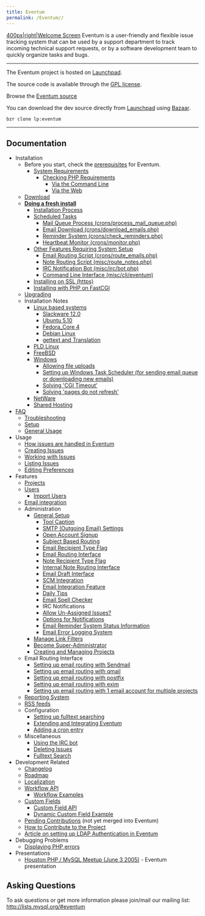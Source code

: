 ```yaml
---
title: Eventum 
permalink: /Eventum//
---
```


[400px|right|Welcome Screen](/Image:Eventum-Profile.jpg "wikilink") Eventum is a user-friendly and flexible issue tracking system that can be used by a support department to track incoming technical support requests, or by a software development team to quickly organize tasks and bugs.

* * * * *

The Eventum project is hosted on [Launchpad](https://launchpad.net/eventum/).

The source code is available through the [GPL license](/Eventum:License "wikilink").

Browse the [Eventum source](https://code.launchpad.net/~eventum-developers/eventum/trunk)

You can download the dev source directly from [Launchpad](https://launchpad.net/eventum) using [Bazaar](http://bazaar-vcs.org).


`bzr clone lp:eventum`

* * * * *

Documentation
-------------

-   Installation
    -   Before you start, check the [prerequisites](/Eventum:Prerequisites "wikilink") for Eventum.
        -   [System Requirements](/Eventum:Prerequisites#System_Requirements "wikilink")
            -   [Checking PHP Requirements](/Eventum:Prerequisites#Checking_PHP_Requirements "wikilink")
                -   [Via the Command Line](/Eventum:Prerequisites#Via_the_Command_Line "wikilink")
                -   [Via the Web](/Eventum:Prerequisites#Via_the_Web "wikilink")
    -   [Download](http://dev.mysql.com/downloads/other/eventum/)
    -   **[Doing a fresh install](/Eventum:Doing_a_fresh_install "wikilink")**
        -   [Installation Process](/Eventum:Doing_a_fresh_install#Installation_Process "wikilink")
        -   [Scheduled Tasks](/Eventum:Doing_a_fresh_install#Scheduled_Tasks "wikilink")
            -   [Mail Queue Process (crons/process_mail_queue.php)](/Eventum:Doing_a_fresh_install#Mail_Queue_Process_.28misc.2Fprocess_mail_queue.php.29 "wikilink")
            -   [Email Download (crons/download_emails.php)](/Eventum:Doing_a_fresh_install#Email_Download_.28misc.2Fdownload_emails.php.29 "wikilink")
            -   [Reminder System (crons/check_reminders.php)](/Eventum:Doing_a_fresh_install#Reminder_System_.28misc.2Fcheck_reminders.php.29 "wikilink")
            -   [Heartbeat Monitor (crons/monitor.php)](/Eventum:Doing_a_fresh_install#Heartbeat_Monitor_.28misc.2Fmonitor.php.29 "wikilink")
        -   [Other Features Requiring System Setup](/Eventum:Doing_a_fresh_install#Other_Features_Requiring_System_Setup "wikilink")
            -   [Email Routing Script (crons/route_emails.php)](/Eventum:Doing_a_fresh_install#Email_Routing_Script_.28misc.2Froute_emails.php.29 "wikilink")
            -   [Note Routing Script (misc/route_notes.php)](/Eventum:Doing_a_fresh_install#Note_Routing_Script_.28misc.2Froute_notes.php.29 "wikilink")
            -   [IRC Notification Bot (misc/irc/bot.php)](/Eventum:Doing_a_fresh_install#IRC_Notification_Bot_.28misc.2Firc.2Fbot.php.29 "wikilink")
            -   [Command Line Interface (misc/cli/eventum)](/Eventum:Doing_a_fresh_install#Command_Line_Interface_.28misc.2Fcli.2Feventum.29 "wikilink")
        -   [Installing on SSL (https)](/Eventum:Doing_a_fresh_install#Installing_on_SSL_.28https.29 "wikilink")
        -   [Installing with PHP on FastCGI](/Eventum:Doing_a_fresh_install#Installing_with_PHP_on_FastCGI "wikilink")
    -   [Upgrading](/Eventum:Upgrading "wikilink")
    -   Installation Notes
        -   [Linux based systems](/Eventum:Installation_notes_for_Linux_based_Systems "wikilink")
            -   [Slackware 12.0](/Eventum:Installation_notes_for_Linux_based_Systems#Slackware_12.0 "wikilink")
            -   [Ubuntu 5.10](/Eventum:Installation_notes_for_Linux_based_Systems#Ubuntu_5.10 "wikilink")
            -   [Fedora_Core 4](/Eventum:Installation_notes_for_Linux_based_Systems#Fedora_Core_4 "wikilink")
            -   [Debian Linux](/Eventum:Installation_notes_for_Linux_based_Systems#Debian_Linux "wikilink")
            -   [gettext and Translation](/Eventum:Installation_notes_for_Linux_based_Systems#gettext_and_Translation "wikilink")
        -   [PLD Linux](/Eventum:Installation_notes_for_PLD_Linux "wikilink")
        -   [FreeBSD](/Eventum:Installation_notes_for_FreeBSD_4.x "wikilink")
        -   [Windows](/Eventum:Installation_notes_for_Windows "wikilink")
            -   [Allowing file uploads](/Eventum:Installation_notes_for_Windows#Allowing_file_uploads "wikilink")
            -   [Setting up Windows Task Scheduler (for sending email queue or downloading new emails)](/Eventum:Installation_notes_for_Windows#Setting_up_Windows_Task_Scheduler_.28for_sending_email_queue_or_downloading_new_emails.29 "wikilink")
            -   [Solving 'CGI Timeout'](/Eventum:Installation_notes_for_Windows#Solving_.27CGI_Timeout.27 "wikilink")
            -   [Solving 'pages do not refresh'](/Eventum:Installation_notes_for_Windows#Solving_.27pages_do_not_refresh.27 "wikilink")
        -   [NetWare](/Eventum:Installation_notes_for_NetWare "wikilink")
        -   [Shared Hosting](/Eventum:Installation_notes_for_shared_hosts "wikilink")
-   [FAQ](/Eventum:FAQ "wikilink")
    -   [Troubleshooting](/Eventum:FAQ#Troubleshooting "wikilink")
    -   [Setup](/Eventum:FAQ#Setup "wikilink")
    -   [General Usage](/Eventum:FAQ#General_Usage "wikilink")
-   Usage
    -   [How issues are handled in Eventum](/Eventum:How_issues_are_handled_in_Eventum "wikilink")
    -   [Creating Issues](/Eventum:Creating_Issues "wikilink")
    -   [Working with Issues](/Eventum:Working_with_Issues "wikilink")
    -   [Listing Issues](/Eventum:Listing_Issues "wikilink")
    -   [Editing Preferences](/Eventum:Editing_Preferences "wikilink")
-   Features
    -   [Projects](/Eventum:Projects "wikilink")
    -   [Users](/Eventum:Users "wikilink")
        -   [Import Users](/Eventum:Import_Users "wikilink")
    -   [Email integration](/Eventum:Email_integration "wikilink")
    -   Administration
        -   [General Setup](/Eventum:General_Setup "wikilink")
            -   [Tool Caption](/Eventum:General_Setup#Tool_Caption "wikilink")
            -   [SMTP (Outgoing Email) Settings](/Eventum:General_Setup#SMTP_.28Outgoing_Email.29_Settings "wikilink")
            -   [Open Account Signup](/Eventum:General_Setup#Open_Account_Signup "wikilink")
            -   [Subject Based Routing](/Eventum:General_Setup#Subject_Based_Routing "wikilink")
            -   [Email Recipient Type Flag](/Eventum:General_Setup#Email_Recipient_Type_Flag "wikilink")
            -   [Email Routing Interface](/Eventum:General_Setup#Email_Routing_Interface "wikilink")
            -   [Note Recipient Type Flag](/Eventum:General_Setup#Note_Recipient_Type_Flag "wikilink")
            -   [Internal Note Routing Interface](/Eventum:General_Setup#Internal_Note_Routing_Interface "wikilink")
            -   [Email Draft Interface](/Eventum:General_Setup#Email_Draft_Interface "wikilink")
            -   [SCM Integration](/Eventum:General_Setup#SCM_Integration "wikilink")
            -   [Email Integration Feature](/Eventum:General_Setup#Email_Integration_Feature "wikilink")
            -   [Daily Tips](/Eventum:General_Setup#Daily_Tips "wikilink")
            -   [Email Spell Checker](/Eventum:General_Setup#Email_Spell_Checker "wikilink")
            -   IRC Notifications
            -   [Allow Un-Assigned Issues?](/Eventum:General_Setup#Allow_Un-Assigned_Issues.3F "wikilink")
            -   [Options for Notifications](/Eventum:General_Setup#Default_Options_for_Notifications "wikilink")
            -   [Email Reminder System Status Information](/Eventum:General_Setup#Email_Reminder_System_Status_Information "wikilink")
            -   [Email Error Logging System](/Eventum:General_Setup#Email_Error_Logging_System "wikilink")
        -   [Manage Link Filters](/Eventum:Manage_Link_Filters "wikilink")
        -   [Become Super-Administrator](/Eventum:Become_Super-Administrator "wikilink")
        -   [Creating and Managing Projects](/Eventum:Creating_and_Managing_Projects "wikilink")
    -   Email Routing Interface
        -   [Setting up email routing with Sendmail](/Eventum:Setting_up_email_routing_with_Sendmail "wikilink")
        -   [Setting up email routing with qmail](/Eventum:Setting_up_email_routing_with_qmail "wikilink")
        -   [Setting up email routing with postfix](/Eventum:Setting_up_email_routing_with_postfix "wikilink")
        -   [Setting up email routing with exim](/Eventum:Setting_up_email_routing_with_exim "wikilink")
        -   [Setting up email routing with 1 email account for multiple projects](/Eventum:Setting_up_email_routing_with_1_email_account_for_multiple_projects "wikilink")
    -   [Reporting System](/Eventum:Reporting_System "wikilink")
    -   [RSS feeds](/Eventum:RSS_feeds "wikilink")
    -   Configuration
        -   [Setting up fulltext searching](/Eventum:Setting_up_fulltext_searching "wikilink")
        -   [Extending and Integrating Eventum](/Eventum:Extending_and_Integrating_Eventum "wikilink")
        -   [Adding a cron entry](/Eventum:Adding_a_cron_entry "wikilink")
    -   Miscellaneous
        -   [Using the IRC bot](/Eventum:Using_the_IRC_bot "wikilink")
        -   [Deleting Issues](/Eventum:Deleting_Issues "wikilink")
        -   [Fulltext Search](/Eventum:Fulltext_Search "wikilink")
-   Development Related
    -   [Changelog](/Eventum:Changelog "wikilink")
    -   [Roadmap](/Eventum:Roadmap "wikilink")
    -   [Localization](/Eventum:Localization "wikilink")
    -   [Workflow API](/Eventum:WorkflowDocumentation "wikilink")
        -   [Workflow Examples](/Eventum:WorkflowExamples "wikilink")
    -   [Custom Fields](/Eventum:Custom_Fields "wikilink")
        -   [Custom Field API](/Eventum:CustomFieldAPI "wikilink")
        -   [Dynamic Custom Field Example](/Eventum:DynamicCustomFieldExample "wikilink")
    -   [Pending Contributions](/Eventum:Pending_Contributions "wikilink") (not yet merged into Eventum)
    -   [How to Contribute to the Project](/Eventum:HowToContribute "wikilink")
    -   [Article on setting up LDAP Authentication in Eventum](http://www.bieberlabs.com/wordpress/archives/2007/10/20/ldap-enabling-the-eventum-defect-tracking-system/)
-   Debugging Problems
    -   [Displaying PHP errors](/Eventum:Displaying_PHP_errors "wikilink")
-   Presentations
    -   [Houston PHP / MySQL Meetup (June 3 2005)](http://eventum.mysql.org/meetup_presentation.ppt) - Eventum presentation

Asking Questions
----------------

To ask questions or get more information please join/mail our mailing list: <http://lists.mysql.org/#eventum>